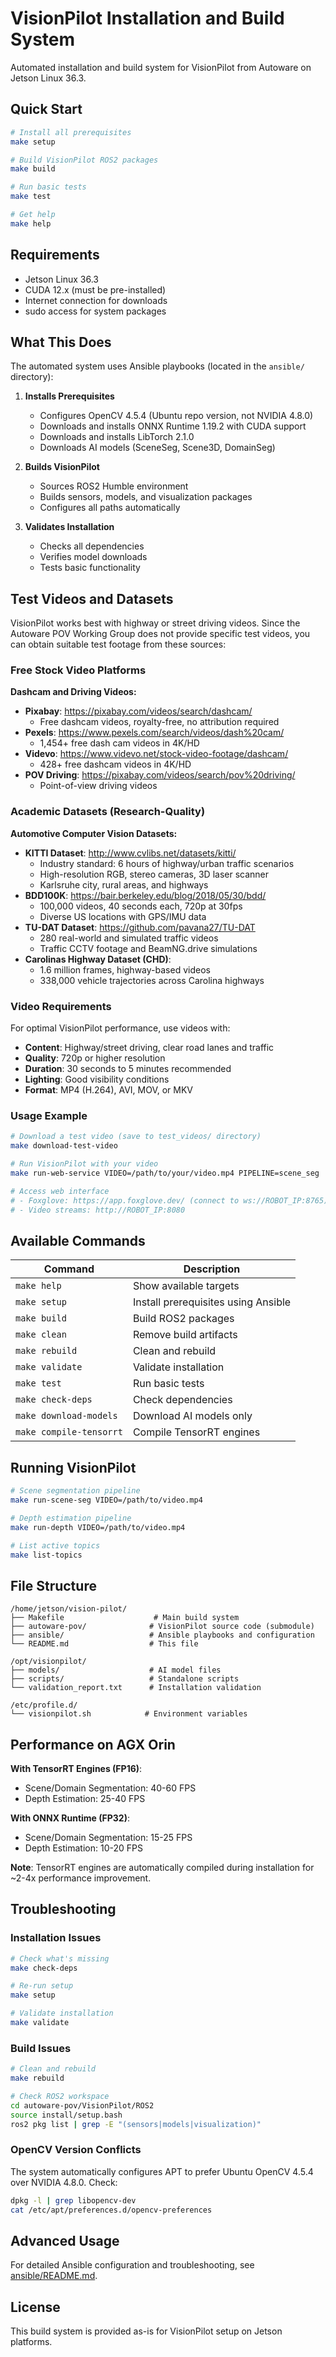 # VisionPilot Installation and Build System

Automated installation and build system for VisionPilot from Autoware on Jetson Linux 36.3.

## Quick Start

```bash
# Install all prerequisites
make setup

# Build VisionPilot ROS2 packages
make build

# Run basic tests
make test

# Get help
make help
```

## Requirements

- Jetson Linux 36.3
- CUDA 12.x (must be pre-installed)
- Internet connection for downloads
- sudo access for system packages

## What This Does

The automated system uses Ansible playbooks (located in the `ansible/` directory):

1. **Installs Prerequisites**
   - Configures OpenCV 4.5.4 (Ubuntu repo version, not NVIDIA 4.8.0)
   - Downloads and installs ONNX Runtime 1.19.2 with CUDA support
   - Downloads and installs LibTorch 2.1.0
   - Downloads AI models (SceneSeg, Scene3D, DomainSeg)

2. **Builds VisionPilot**
   - Sources ROS2 Humble environment
   - Builds sensors, models, and visualization packages
   - Configures all paths automatically

3. **Validates Installation**
   - Checks all dependencies
   - Verifies model downloads
   - Tests basic functionality

## Test Videos and Datasets

VisionPilot works best with highway or street driving videos. Since the Autoware POV Working Group does not provide specific test videos, you can obtain suitable test footage from these sources:

### Free Stock Video Platforms

**Dashcam and Driving Videos:**
- **Pixabay**: https://pixabay.com/videos/search/dashcam/
  - Free dashcam videos, royalty-free, no attribution required
- **Pexels**: https://www.pexels.com/search/videos/dash%20cam/
  - 1,454+ free dash cam videos in 4K/HD
- **Videvo**: https://www.videvo.net/stock-video-footage/dashcam/
  - 428+ free dashcam videos in 4K/HD
- **POV Driving**: https://pixabay.com/videos/search/pov%20driving/
  - Point-of-view driving videos

### Academic Datasets (Research-Quality)

**Automotive Computer Vision Datasets:**
- **KITTI Dataset**: http://www.cvlibs.net/datasets/kitti/
  - Industry standard: 6 hours of highway/urban traffic scenarios
  - High-resolution RGB, stereo cameras, 3D laser scanner
  - Karlsruhe city, rural areas, and highways
- **BDD100K**: https://bair.berkeley.edu/blog/2018/05/30/bdd/
  - 100,000 videos, 40 seconds each, 720p at 30fps
  - Diverse US locations with GPS/IMU data
- **TU-DAT Dataset**: https://github.com/pavana27/TU-DAT
  - 280 real-world and simulated traffic videos
  - Traffic CCTV footage and BeamNG.drive simulations
- **Carolinas Highway Dataset (CHD)**:
  - 1.6 million frames, highway-based videos
  - 338,000 vehicle trajectories across Carolina highways

### Video Requirements

For optimal VisionPilot performance, use videos with:
- **Content**: Highway/street driving, clear road lanes and traffic
- **Quality**: 720p or higher resolution
- **Duration**: 30 seconds to 5 minutes recommended
- **Lighting**: Good visibility conditions
- **Format**: MP4 (H.264), AVI, MOV, or MKV

### Usage Example

```bash
# Download a test video (save to test_videos/ directory)
make download-test-video

# Run VisionPilot with your video
make run-web-service VIDEO=/path/to/your/video.mp4 PIPELINE=scene_seg

# Access web interface
# - Foxglove: https://app.foxglove.dev/ (connect to ws://ROBOT_IP:8765)
# - Video streams: http://ROBOT_IP:8080
```

## Available Commands

| Command | Description |
|---------|-------------|
| `make help` | Show available targets |
| `make setup` | Install prerequisites using Ansible |
| `make build` | Build ROS2 packages |
| `make clean` | Remove build artifacts |
| `make rebuild` | Clean and rebuild |
| `make validate` | Validate installation |
| `make test` | Run basic tests |
| `make check-deps` | Check dependencies |
| `make download-models` | Download AI models only |
| `make compile-tensorrt` | Compile TensorRT engines |

## Running VisionPilot

```bash
# Scene segmentation pipeline
make run-scene-seg VIDEO=/path/to/video.mp4

# Depth estimation pipeline
make run-depth VIDEO=/path/to/video.mp4

# List active topics
make list-topics
```

## File Structure

```
/home/jetson/vision-pilot/
├── Makefile                    # Main build system
├── autoware-pov/              # VisionPilot source code (submodule)
├── ansible/                   # Ansible playbooks and configuration
└── README.md                  # This file

/opt/visionpilot/
├── models/                    # AI model files
├── scripts/                   # Standalone scripts
└── validation_report.txt      # Installation validation

/etc/profile.d/
└── visionpilot.sh            # Environment variables
```

## Performance on AGX Orin

**With TensorRT Engines (FP16)**:
- Scene/Domain Segmentation: 40-60 FPS
- Depth Estimation: 25-40 FPS

**With ONNX Runtime (FP32)**:
- Scene/Domain Segmentation: 15-25 FPS
- Depth Estimation: 10-20 FPS

**Note**: TensorRT engines are automatically compiled during installation for ~2-4x performance improvement.

## Troubleshooting

### Installation Issues
```bash
# Check what's missing
make check-deps

# Re-run setup
make setup

# Validate installation
make validate
```

### Build Issues
```bash
# Clean and rebuild
make rebuild

# Check ROS2 workspace
cd autoware-pov/VisionPilot/ROS2
source install/setup.bash
ros2 pkg list | grep -E "(sensors|models|visualization)"
```

### OpenCV Version Conflicts
The system automatically configures APT to prefer Ubuntu OpenCV 4.5.4 over NVIDIA 4.8.0. Check:
```bash
dpkg -l | grep libopencv-dev
cat /etc/apt/preferences.d/opencv-preferences
```

## Advanced Usage

For detailed Ansible configuration and troubleshooting, see [ansible/README.md](ansible/README.md).

## License

This build system is provided as-is for VisionPilot setup on Jetson platforms.